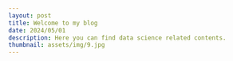```yaml
---
layout: post
title: Welcome to my blog
date: 2024/05/01
description: Here you can find data science related contents.
thumbnail: assets/img/9.jpg
---
```


 